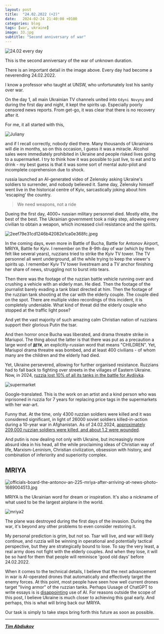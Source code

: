 ```yaml
---
layout: post
title:  "24.02.2022 (+2)"
date:   2024-02-24 21:40:00 +0100
categories: blog
tags: [war, ukraine]
image: 33.jpg
subtitle: "Second anniversary of war"
---
```


![24.02 every day](33.jpg)

This is the second anniversary of the war of unknown duration.

There is an important detail in the image above. Every day had become a neverending 24.02.2022. 

I know a professor who taught at UNSW, who unfortunately lost his sanity over war.

On the day 1, all main Ukrainian TV channels united into `Єdyni Novyny` and during the first day and night, it kept the spirits up. Especially poorly censored news reports. From get-go, it was clear that there is no recovery after it.

For me, it all started with this,

![Juliany](Житловий_будинок_на_вул._Лобановського,_6-А_після_обстрілу.jpg)

and if I recall correctly, nobody died there. Many thousands of Ukrainians will die in months, so on this occasion, I guess it was a miracle. Alcohol sales were immediately prohibited in Ukraine and people risked lives going to a supermarket. I try to think how it was possible to just live, to eat and to drink - my best guess is that it was some sort of mental auto-pilot and incomplete coprehension due to shock.

russia launched an AI-generated video of Zelensky asking Ukraine's soldiers to surrender, and nobody believed it. Same day, Zelensky himself went live in the historical centre of Kyiv, sarcastically joking about him 'escaping' the country. 

> We need weapons, not a ride

Dueing the first day, 4000+ russian military personnel died. Mostly elite, the best of the best. The Ukrainian government took a risky step, allowing every civilian to obtain a weapon, which increased civil resistance and the spirits.

![2eef79e31cd1246b42082e1ca0e368fc.jpeg](2eef79e31cd1246b42082e1ca0e368fc.jpeg)

In the coming days, even more in Battle of Bucha, Battle for Antonov Airport, MRIYA, Battle for Kyiv. I remember on the 8-9th day of war (which by then felt like several years), ruzzians tried to strike the Kyiv TV tower. The TV personnel all went underground, all the while trying to keep the viewer's spirits up. I remember Kyiv TV tower livestream and a TV anchor finishing her share of news, struggling not to burst into tears.

Then there was the footage of the ruzzian battle vehicle running over and crushing a vehicle with an elderly man. He died. Then the footage of the journalist barely evading a tank blast directed at him. Then the footage of the ruzzian tank shooting at the car with the elderly couple. The couple died on the spot. There are multiple video recordings of this incident, it is completely undeniable. What kind of threat did the elderly couple who stopped at the traffic light pose?

And yet the vast majority of such amazing calm Christian nation of ruzzians support their glorious Putin the tsar. 

And then horror once Bucha was liberated, and drama threatre strike in Mariupol. The thing about the latter is that there was put as a precaution a large word of **`ДЕТИ`**, an explicitly-russian word that means "CHILDREN". Yet, Mariupol drama threatre was bombed, and at least 400 civilians - of whom many are the children and the elderly had died.

Yet, Ukraine persevered, allowing for further organised resistance. Ruzzians had to fall back to fighting over streets in the villages of Eastern Ukraine. Now, in 2024, [ruzzia lost 10% of all its tanks in the battle for Avdiivka](https://www.forbes.com/sites/davidaxe/2024/02/11/russia-lost-10-percent-of-its-deployed-tanks-trying-to-capture-avdiivka/?sh=599cf78a4ef3).


![supermarket](806b1ff6-c94d-4a5a-a8ab-4893de423c81.png)

Google-translated. This is the work on an artist and a kind person who was inprisoned in ruzzia for 7 years for replacing price tags in the supermarkets with her war-art.

Funny that. At the time, only 4300 ruzzian soldiers were killed and it was considered significant, in light of 26000 soviet soldiers killed-in-action during a 10-year war in Afghanistan. As of 24.02.2024, [approximately 209,000 ruzzian soldiers were killed, and about 1.2 were wounded](https://www.minusrus.com/en). 

And putin is now dealing not only with Ukraine, but increasingly more absurd idea in his head, all the while proclaiming ideas of Christian way of life, Marxism-Leninism, Christian civilization, obsession with history, and combination of inferiority and superiority complex.

## MRIYA

![officials-board-the-antonov-an-225-mriya-after-arriving-at-news-photo-1689004513.jpg](officials-board-the-antonov-an-225-mriya-after-arriving-at-news-photo-1689004513.jpg)

MRIYA is the Ukrainian word for dream or inspiration. It's also a nickname of what used to be the largest airplane in the world.

![mriya2](STICKER_mriya.jpg)

The plane was destroyed during the first days of the invasion. During the war, it's beyond any other problems to even consider restoring it.

My personal prediction is grim, but not so. Tsar will live, and war will likely continue, and ruzzia will be winning in operational and potentially tactical perspective, but they are strategically bound to lose. To say the very least, a real army does not fight with the elderly couples. And when they lose, it will be so hard for them that people will reminisce 'good old days' before 24.02.2022.

When it comes to the technical details, I believe that the next advancement in war is AI-operated drones that automatically and effectively target the enemy forces. At this point, most people have seen how well current drones target "living armor" of the ruzzian tanks. Perhaps Uusage of ChatGPT to write essays is is <ins>disappointing</ins> use of AI. For reasons outside the scope of this post, I believe Ukraine is much closer to achieving this goal early. And perhaps, this is what will bring back our MRIYA.

Our task is simply to take steps bring forth this future as soon as possible.

---------------------------------

***[Tim Abdiukov](https://github.com/TAbdiukov)***
